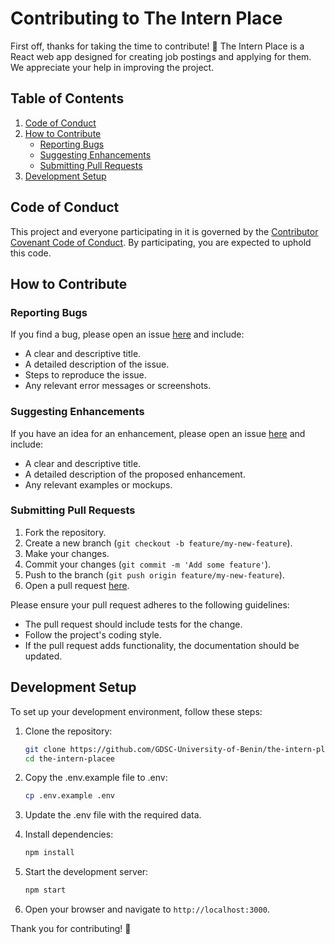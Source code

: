 # Contributing to The Intern Place

First off, thanks for taking the time to contribute! 🎉 The Intern Place is a React web app designed for creating job postings and applying for them. We appreciate your help in improving the project.

## Table of Contents

1. [Code of Conduct](#code-of-conduct)
2. [How to Contribute](#how-to-contribute)
   - [Reporting Bugs](#reporting-bugs)
   - [Suggesting Enhancements](#suggesting-enhancements)
   - [Submitting Pull Requests](#submitting-pull-requests)
3. [Development Setup](#development-setup)

## Code of Conduct

This project and everyone participating in it is governed by the [Contributor Covenant Code of Conduct](CODE_OF_CONDUCT.md). By participating, you are expected to uphold this code.

## How to Contribute

### Reporting Bugs

If you find a bug, please open an issue [here](https://github.com/GDSC-University-of-Benin/the-intern-placee/issues) and include:
- A clear and descriptive title.
- A detailed description of the issue.
- Steps to reproduce the issue.
- Any relevant error messages or screenshots.

### Suggesting Enhancements

If you have an idea for an enhancement, please open an issue [here](https://github.com/GDSC-University-of-Benin/the-intern-placee/issues) and include:
- A clear and descriptive title.
- A detailed description of the proposed enhancement.
- Any relevant examples or mockups.

### Submitting Pull Requests

1. Fork the repository.
2. Create a new branch (`git checkout -b feature/my-new-feature`).
3. Make your changes.
4. Commit your changes (`git commit -m 'Add some feature'`).
5. Push to the branch (`git push origin feature/my-new-feature`).
6. Open a pull request [here](https://github.com/GDSC-University-of-Benin/the-intern-placee/pulls).

Please ensure your pull request adheres to the following guidelines:
- The pull request should include tests for the change.
- Follow the project's coding style.
- If the pull request adds functionality, the documentation should be updated.

## Development Setup

To set up your development environment, follow these steps:

1. Clone the repository:
    ```sh
    git clone https://github.com/GDSC-University-of-Benin/the-intern-placee.git
    cd the-intern-placee
    ```

2. Copy the .env.example file to .env:
    ```sh
    cp .env.example .env
    ```

3. Update the .env file with the required data.

4. Install dependencies:
    ```sh
    npm install
    ```

5. Start the development server:
    ```sh
    npm start
    ```

6. Open your browser and navigate to `http://localhost:3000`.

Thank you for contributing! 🙏
